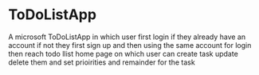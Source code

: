 # ToDoListApp
A microsoft ToDoListApp in which user first login if they already have an account if not they first sign up and then using the same account for login then reach todo llist home page on which user can create task update delete them and set prioirities and remainder for the task
